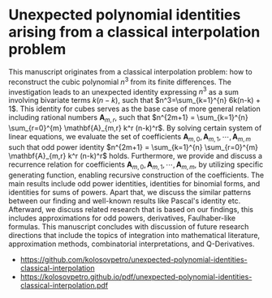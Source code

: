 # Unexpected polynomial identities arising from a classical interpolation problem

This manuscript originates from a classical interpolation problem: how to reconstruct the cubic polynomial $n^3$
from its finite differences.
The investigation leads to an unexpected identity expressing $n^3$ as a sum involving bivariate terms $k(n-k)$,
such that $n^3=\sum_{k=1}^{n} 6k(n-k) + 1$.
This identity for cubes serves as the base case of more general relation
including rational numbers $\mathbf{A}_{m,r}$, such that
$n^{2m+1} = \sum_{k=1}^{n} \sum_{r=0}^{m} \mathbf{A}_{m,r} k^r (n-k)^r$.
By solving certain system of linear equations,
we evaluate the set of coefficients $\mathbf{A}_{m,0}, \mathbf{A}_{m,1}, \cdots, \mathbf{A}_{m,m}$ such that
odd power identity $n^{2m+1} = \sum_{k=1}^{n} \sum_{r=0}^{m} \mathbf{A}_{m,r} k^r (n-k)^r$ holds.
Furthermore, we provide and discuss a recurrence relation
for coefficients $\mathbf{A}_{m,0}, \mathbf{A}_{m,1}, \cdots, \mathbf{A}_{m,m}$, by utilizing
specific generating function, enabling recursive construction of the coefficients.
The main results include odd power identities, identities for binomial forms,
and identities for sums of powers.
Apart that, we discuss the similar patterns between our finding and well-known results like Pascal's identity etc.
Afterward, we discuss related research that is based on our findings, this includes approximations for odd powers,
derivatives, Faulhaber-like formulas.
This manuscript concludes with discussion of future research directions that include
the topics of integration into mathematical literature, approximation methods, combinatorial interpretations,
and Q-Derivatives.

- https://github.com/kolosovpetro/unexpected-polynomial-identities-classical-interpolation
- https://kolosovpetro.github.io/pdf/unexpected-polynomial-identities-classical-interpolation.pdf
